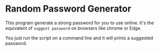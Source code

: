 ﻿# Random Password Generator

This program generate a strong password for you to use online. It's the equivalent of `suggest password` on browsers like chrome or Edge.

You just run the script on a command line and it will prints a suggested password.
